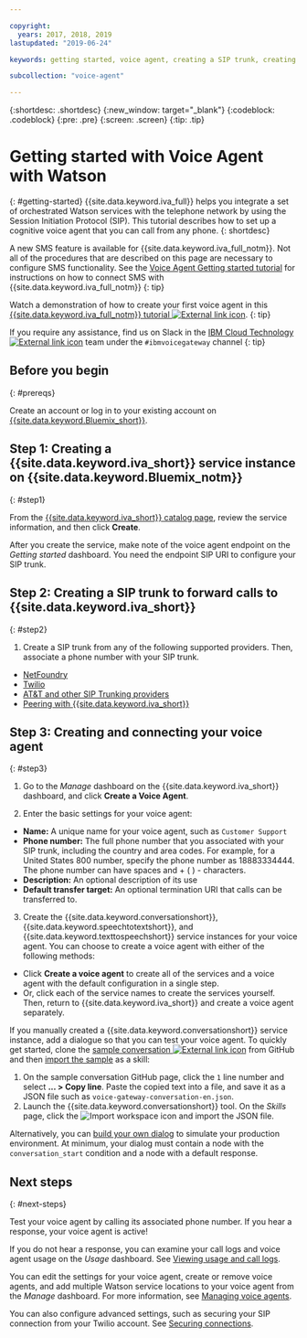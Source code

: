 ```yaml
---

copyright:
  years: 2017, 2018, 2019
lastupdated: "2019-06-24"

keywords: getting started, voice agent, creating a SIP trunk, creating and connecting your voice agent, voice agent with watson, tutorial, phone number, IBM Cloud

subcollection: "voice-agent"

---
```


{:shortdesc: .shortdesc}
{:new_window: target="_blank"}
{:codeblock: .codeblock}
{:pre: .pre}
{:screen: .screen}
{:tip: .tip}

# Getting started with Voice Agent with Watson
{: #getting-started}
{{site.data.keyword.iva_full}} helps you integrate a set of orchestrated Watson services with the telephone network by using the Session Initiation Protocol (SIP). This tutorial describes how to set up a cognitive voice agent that you can call from any phone.
{: shortdesc}

A new SMS feature is available for {{site.data.keyword.iva_full_notm}}. Not all of the procedures that are described on this page are necessary to configure SMS functionality. See the [Voice Agent Getting started tutorial](/docs/services/voice-agent?topic=voice-agent-connect-sms) for instructions on how to connect SMS with {{site.data.keyword.iva_full_notm}}
{: tip}

Watch a demonstration of how to create your first voice agent in this [{{site.data.keyword.iva_full_notm}} tutorial ![External link icon](../../icons/launch-glyph.svg "External link icon")](https://developer.ibm.com/tv/building-voice-enabled-cognitive-applications-with-watson/).
{: tip}

If you require any assistance, find us on Slack in the [IBM Cloud Technology ![External link icon](../../icons/launch-glyph.svg "External link icon")](https://slack-invite-ibm-cloud-tech.mybluemix.net/) team under the `#ibmvoicegateway` channel
{: tip}

## Before you begin
{: #prereqs}

Create an account or log in to your existing account on [{{site.data.keyword.Bluemix_short}}](https://cloud.ibm.com/).

## Step 1: Creating a {{site.data.keyword.iva_short}} service instance on {{site.data.keyword.Bluemix_notm}}
{: #step1}

From the [{{site.data.keyword.iva_short}} catalog page](https://cloud.ibm.com/catalog/services/voice-agent-with-watson), review the service information, and then click **Create**.

After you create the service, make note of the voice agent endpoint on the _Getting started_ dashboard. You need the endpoint SIP URI to configure your SIP trunk.

## Step 2: Creating a SIP trunk to forward calls to {{site.data.keyword.iva_short}}
{: #step2}

1. Create a SIP trunk from any of the following supported providers. Then, associate a phone number with your SIP trunk.

  * [NetFoundry](/docs/services/voice-agent?topic=voice-agent-connect#NetFoundry-setup)
  * [Twilio](/docs/services/voice-agent?topic=voice-agent-connect#twilio-setup)
  * [AT&T and other SIP Trunking providers](/docs/services/voice-agent?topic=voice-agent-connect#att-other)
  * [Peering with {{site.data.keyword.iva_short}}](/docs/services/voice-agent?topic=voice-agent-connect#peering)

## Step 3: Creating and connecting your voice agent
{: #step3}

1. Go to the _Manage_ dashboard on the {{site.data.keyword.iva_short}} dashboard, and click **Create a Voice Agent**.

2. Enter the basic settings for your voice agent:
  * **Name:** A unique name for your voice agent, such as `Customer Support`
  * **Phone number:** The full phone number that you associated with your SIP trunk, including the country and area codes. For example, for a United States 800 number, specify the phone number as 18883334444. The phone number can have spaces and + ( ) - characters.
  * **Description:** An optional description of its use
  * **Default transfer target:** An optional termination URI that calls can be transferred to.

3. Create the {{site.data.keyword.conversationshort}}, {{site.data.keyword.speechtotextshort}}, and {{site.data.keyword.texttospeechshort}} service instances for your voice agent. You can choose to create a voice agent with either of the following methods:
  * Click **Create a voice agent** to create all of the services and a voice agent with the default configuration in a single step.
  * Or, click each of the service names to create the services yourself. Then, return to {{site.data.keyword.iva_short}} and create a voice agent separately.

   If you manually created a {{site.data.keyword.conversationshort}} service instance, add a dialogue so that you can test your voice agent.  To quickly get started, clone the [sample conversation ![External link icon](../../icons/launch-glyph.svg "External link icon")](https://github.com/WASdev/sample.voice.gateway/blob/master/conversation/voice-gateway-conversation-en.json) from GitHub and then [import the sample](/docs/services/assistant?topic=assistant-skill-dialog-add) as a skill:

   1. On the sample conversation GitHub page, click the `1` line number and select **... > Copy line**. Paste the copied text into a file, and save it as a JSON file such as `voice-gateway-conversation-en.json`.
   2. Launch the {{site.data.keyword.conversationshort}} tool. On the _Skills_ page, click the ![Import workspace](../conversation/images/workspace_import.png) icon and import the JSON file.

  Alternatively, you can [build your own dialog](/docs/services/assistant?topic=assistant-getting-started#getting-started-build-dialog) to simulate your production environment. At minimum, your dialog must contain a node with the `conversation_start` condition and a node with a default response.


## Next steps
{: #next-steps}

Test your voice agent by calling its associated phone number. If you hear a response, your voice agent is active!

If you do not hear a response, you can examine your call logs and voice agent usage on the _Usage_ dashboard. See [Viewing usage and call logs](/docs/services/voice-agent?topic=voice-agent-logging).

You can edit the settings for your voice agent, create or remove voice agents, and add multiple Watson service locations to your voice agent from the _Manage_ dashboard. For more information, see [Managing voice agents](/docs/services/voice-agent?topic=voice-agent-managing).

You can also configure advanced settings, such as securing your SIP connection from your Twilio account. See [Securing connections](/docs/services/voice-agent?topic=voice-agent-securing).

